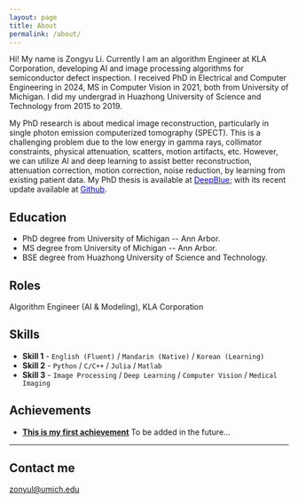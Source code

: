 ```yaml
---
layout: page
title: About
permalink: /about/
---
```


Hi! My name is Zongyu Li. Currently I am an algorithm Engineer at KLA Corporation, developing AI and image processing algorithms for semiconductor defect inspection. I received PhD in Electrical and Computer Engineering in 2024, MS in Computer Vision in 2021, both from University of Michigan. I did my undergrad in Huazhong University of Science and Technology from 2015 to 2019.

My PhD research is about medical image reconstruction, particularly in single photon emission computerized tomography (SPECT). This is a challenging problem due to the low energy in gamma rays, collimator constraints, physical attenuation, scatters, motion artifacts, etc. However, we can utilize AI and deep learning to assist better reconstruction, attenuation correction, motion correction, noise reduction, by learning from existing patient data.
My PhD thesis is available at [<span style="color: blue;">DeepBlue</span>](https://deepblue.lib.umich.edu/handle/2027.42/193402);
with its recent update available at [<span style="color: blue;">Github</span>](https://github.com/ZongyuLi-umich/ZongyuLi-umich.github.io/blob/master/ZL_PhD_update.pdf).

## Education

* PhD degree from University of Michigan -- Ann Arbor.
* MS degree from University of Michigan -- Ann Arbor.
* BSE degree from Huazhong University of Science and Technology.

## Roles

Algorithm Engineer (AI & Modeling), KLA Corporation

## Skills

* **Skill 1** - `English (Fluent)` / `Mandarin (Native)` / `Korean (Learning)`
* **Skill 2** - `Python` / `C/C++` / `Julia` / `Matlab`
* **Skill 3** - `Image Processing` / `Deep Learning` / `Computer Vision` / `Medical Imaging`
    
    
## Achievements

* [**This is my first achievement**](#) 
To be added in the future...  
***   

## Contact me

[zonyul@umich.edu](mailto:zonyul@umich.edu)
